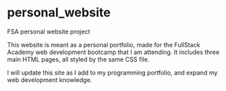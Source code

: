 # personal_website
FSA personal website project

This website is meant as a personal portfolio, made for the FullStack Academy web development bootcamp that I am attending. It includes three main HTML pages, all styled by the same CSS file. 

I will update this site as I add to my programming portfolio, and expand my web development knowledge. 